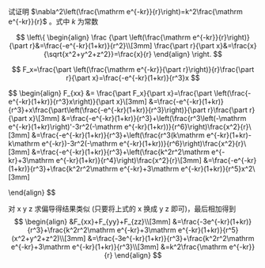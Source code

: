 试证明 $\nabla^2\left(\frac{\mathrm e^{-kr}}{r}\right)=k^2\frac{\mathrm e^{-kr}}{r}$ 。式中 $k$ 为常数


$$
\left\{
\begin{align}
\frac {\part \left(\frac{\mathrm e^{-kr}}{r}\right)}{\part r}&=\frac{-e^{-kr}(1+kr)}{r^2}\\[3mm]
\frac{\part r}{\part x}&=\frac{x}{\sqrt{x^2+y^2+z^2}}=\frac{x}{r}
\end{align}
\right.
$$

$$
F_x=\frac{\part \left(\frac{\mathrm e^{-kr}}{\part r}\right)}{r}\frac{\part r}{\part x}=\frac{-e^{-kr}(1+kr)}{r^3}x
$$





$$
\begin{align}
F_{xx} &= \frac{\part F_x}{\part x}=\frac{\part \left(\frac{-e^{-kr}(1+kr)}{r^3}x\right)}{\part x}\\[3mm]
&=\frac{-e^{-kr}(1+kr)}{r^3}+x\frac{\part\left(\frac{-e^{-kr}(1+kr)}{r^3}\right)}{\part r}\frac{\part r}{\part x}\\[3mm]
&=\frac{-e^{-kr}(1+kr)}{r^3}+\left(\frac{r^3\left(-\mathrm e^{-kr}(1+kr)\right)'-3r^2(-\mathrm e^{-kr}(1+kr))}{r^6}\right)\frac{x^2}{r}\\[3mm]
&=\frac{-e^{-kr}(1+kr)}{r^3}+\left(\frac{r^3(k\mathrm e^{-kr}(1+kr)-k\mathrm e^{-kr})-3r^2(-\mathrm e^{-kr}(1+kr))}{r^6}\right)\frac{x^2}{r}\\[3mm]
&=\frac{-e^{-kr}(1+kr)}{r^3}+\left(\frac{k^2r^2\mathrm e^{-kr}+3\mathrm e^{-kr}(1+kr)}{r^4}\right)\frac{x^2}{r}\\[3mm]
&=\frac{-e^{-kr}(1+kr)}{r^3}+\frac{k^2r^2\mathrm e^{-kr}+3\mathrm e^{-kr}(1+kr)}{r^5}x^2\\[3mm]

\end{align}
$$

对 x y z 求偏导得结果类似 (只要将上式的 x 换成 y z 即可)，最后相加得到
$$
\begin{align}
&F_{xx}+F_{yy}+F_{zz}\\[3mm]
&=\frac{-3e^{-kr}(1+kr)}{r^3}+\frac{k^2r^2\mathrm e^{-kr}+3\mathrm e^{-kr}(1+kr)}{r^5}(x^2+y^2+z^2)\\[3mm]
&=\frac{-3e^{-kr}(1+kr)}{r^3}+\frac{k^2r^2\mathrm e^{-kr}+3\mathrm e^{-kr}(1+kr)}{r^3}\\[3mm]
&=k^2\frac{\mathrm e^{-kr}}{r}
\end{align}
$$